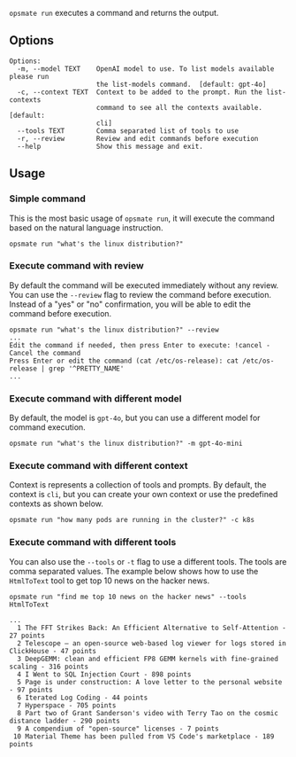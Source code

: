 `opsmate run` executes a command and returns the output.

## Options

```
Options:
  -m, --model TEXT    OpenAI model to use. To list models available please run
                      the list-models command.  [default: gpt-4o]
  -c, --context TEXT  Context to be added to the prompt. Run the list-contexts
                      command to see all the contexts available.  [default:
                      cli]
  --tools TEXT        Comma separated list of tools to use
  -r, --review        Review and edit commands before execution
  --help              Show this message and exit.
```

## Usage

### Simple command
This is the most basic usage of `opsmate run`, it will execute the command based on the natural language instruction.

```
opsmate run "what's the linux distribution?"
```

### Execute command with review

By default the command will be executed immediately without any review. You can use the `--review` flag to review the command before execution. Instead of a "yes" or "no" confirmation, you will be able to edit the command before execution.

```
opsmate run "what's the linux distribution?" --review
...
Edit the command if needed, then press Enter to execute: !cancel - Cancel the command
Press Enter or edit the command (cat /etc/os-release): cat /etc/os-release | grep '^PRETTY_NAME'
...
```

### Execute command with different model

By default, the model is `gpt-4o`, but you can use a different model for command execution.

```
opsmate run "what's the linux distribution?" -m gpt-4o-mini
```

### Execute command with different context

Context is represents a collection of tools and prompts. By default, the context is `cli`, but you can create your own context or use the predefined contexts as shown below.

```
opsmate run "how many pods are running in the cluster?" -c k8s
```

### Execute command with different tools

You can also use the `--tools` or `-t` flag to use a different tools. The tools are comma separated values.
The example below shows how to use the `HtmlToText` tool to get top 10 news on the hacker news.

```
opsmate run "find me top 10 news on the hacker news" --tools HtmlToText

...
  1 The FFT Strikes Back: An Efficient Alternative to Self-Attention - 27 points
  2 Telescope – an open-source web-based log viewer for logs stored in ClickHouse - 47 points
  3 DeepGEMM: clean and efficient FP8 GEMM kernels with fine-grained scaling - 316 points
  4 I Went to SQL Injection Court - 898 points
  5 Page is under construction: A love letter to the personal website - 97 points
  6 Iterated Log Coding - 44 points
  7 Hyperspace - 705 points
  8 Part two of Grant Sanderson's video with Terry Tao on the cosmic distance ladder - 290 points
  9 A compendium of "open-source" licenses - 7 points
 10 Material Theme has been pulled from VS Code's marketplace - 189 points

```
